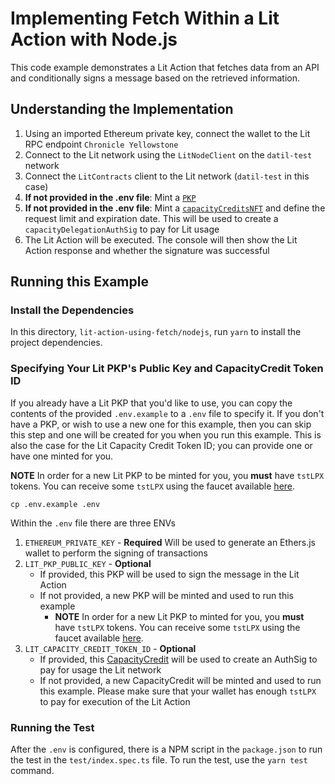 # Implementing Fetch Within a Lit Action with Node.js

This code example demonstrates a Lit Action that fetches data from an API and conditionally signs a message based on the retrieved information.

## Understanding the Implementation

1. Using an imported Ethereum private key, connect the wallet to the Lit RPC endpoint `Chronicle Yellowstone`
2. Connect to the Lit network using the `LitNodeClient` on the `datil-test` network
3. Connect the `LitContracts` client to the Lit network (`datil-test` in this case)
4. **If not provided in the .env file**: Mint a [`PKP`](https://developer.litprotocol.com/user-wallets/pkps/overview)
5. **If not provided in the .env file**: Mint a [`capacityCreditsNFT`](https://developer.litprotocol.com/sdk/capacity-credits) and define the request limit and expiration date. This will be used to create a `capacityDelegationAuthSig` to pay for Lit usage
6. The Lit Action will be executed. The console will then show the Lit Action response and whether the signature was successful

## Running this Example

### Install the Dependencies

In this directory, `lit-action-using-fetch/nodejs`, run `yarn` to install the project dependencies.

### Specifying Your Lit PKP's Public Key and CapacityCredit Token ID

If you already have a Lit PKP that you'd like to use, you can copy the contents of the provided `.env.example` to a `.env` file to specify it. If you don't have a PKP, or wish to use a new one for this example, then you can skip this step and one will be created for you when you run this example. This is also the case for the Lit Capacity Credit Token ID; you can provide one or have one minted for you.

**NOTE** In order for a new Lit PKP to be minted for you, you **must** have `tstLPX` tokens. You can receive some `tstLPX` using the faucet available [here](https://chronicle-yellowstone-faucet.getlit.dev/).

```
cp .env.example .env
```

Within the `.env` file there are three ENVs

1. `ETHEREUM_PRIVATE_KEY` - **Required** Will be used to generate an Ethers.js wallet to perform the signing of transactions
2. `LIT_PKP_PUBLIC_KEY` - **Optional**
   - If provided, this PKP will be used to sign the message in the Lit Action
   - If not provided, a new PKP will be minted and used to run this example
     - **NOTE** In order for a new Lit PKP to minted for you, you **must** have `tstLPX` tokens. You can receive some `tstLPX` using the faucet available [here](https://chronicle-yellowstone-faucet.getlit.dev/).
3. `LIT_CAPACITY_CREDIT_TOKEN_ID` - **Optional**
   - If provided, this [CapacityCredit](https://developer.litprotocol.com/paying-for-lit/capacity-credits) will be used to create an AuthSig to pay for usage the Lit network
   - If not provided, a new CapacityCredit will be minted and used to run this example. Please make sure that your wallet has enough `tstLPX` to pay for execution of the Lit Action

### Running the Test

After the `.env` is configured, there is a NPM script in the `package.json` to run the test in the `test/index.spec.ts` file. To run the test, use the `yarn test` command.